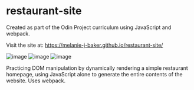 # restaurant-site

Created as part of the Odin Project curriculum using JavaScript and webpack.

Visit the site at:
https://melanie-j-baker.github.io/restaurant-site/

![image](https://github.com/Melanie-J-Baker/restaurant-site/assets/104843873/d4ed34f7-c188-4c62-b9f1-b541ab9fe8a2)
![image](https://github.com/Melanie-J-Baker/restaurant-site/assets/104843873/e0ddb226-681c-4fca-8dda-069a0f5ae006)
![image](https://github.com/Melanie-J-Baker/restaurant-site/assets/104843873/77dc5233-5a9d-40ac-8d71-fa0173b0ca84)

Practicing DOM manipulation by dynamically rendering a simple restaurant homepage, using JavaScript alone to generate the entire contents of the website. Uses webpack.
